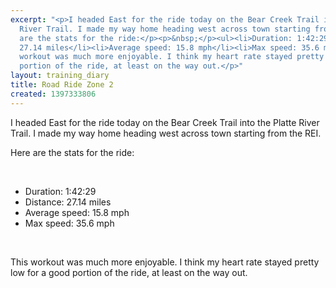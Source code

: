 ```yaml
---
excerpt: "<p>I headed East for the ride today on the Bear Creek Trail into the Platte
  River Trail. I made my way home heading west across town starting from the REI.</p><p>Here
  are the stats for the ride:</p><p>&nbsp;</p><ul><li>Duration: 1:42:29</li><li>Distance:
  27.14 miles</li><li>Average speed: 15.8 mph</li><li>Max speed: 35.6 mph</li></ul><p>&nbsp;</p><p>This
  workout was much more enjoyable. I think my heart rate stayed pretty low for a good
  portion of the ride, at least on the way out.</p>"
layout: training_diary
title: Road Ride Zone 2
created: 1397333806
---
```

<p>I headed East for the ride today on the Bear Creek Trail into the Platte River Trail. I made my way home heading west across town starting from the REI.</p><p>Here are the stats for the ride:</p><p>&nbsp;</p><ul><li>Duration: 1:42:29</li><li>Distance: 27.14 miles</li><li>Average speed: 15.8 mph</li><li>Max speed: 35.6 mph</li></ul><p>&nbsp;</p><p>This workout was much more enjoyable. I think my heart rate stayed pretty low for a good portion of the ride, at least on the way out.</p>
